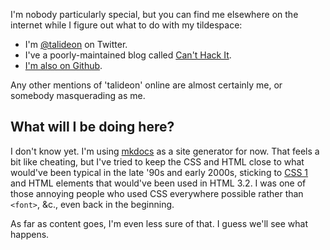I'm nobody particularly special, but you can find me elsewhere on the internet
while I figure out what to do with my tildespace:

* I'm [@talideon](https://twitter.com/talideon) on Twitter.
* I've a poorly-maintained blog called [Can't Hack It](https://i.canthack.it/).
* [I'm also on Github](https://github.com/kgaughan/).

Any other mentions of 'talideon' online are almost certainly me, or somebody
masquerading as me.

## What will I be doing here?

I don't know yet. I'm using [mkdocs](https://www.mkdocs.org/) as a site
generator for now. That feels a bit like cheating, but I've tried to keep the
CSS and HTML close to what would've been typical in the late '90s and early
2000s, sticking to [CSS 1](https://www.w3.org/TR/CSS1/) and HTML elements that
would've been used in HTML 3.2. I was one of those annoying people who used
CSS everywhere possible rather than `<font>`, &c., even back in the beginning.

As far as content goes, I'm even less sure of that. I guess we'll see what
happens.
